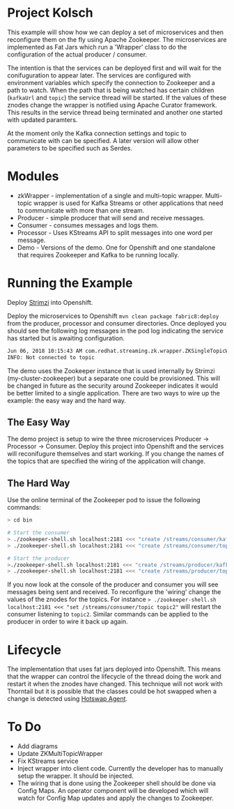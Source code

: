 # Project Kolsch

This example will show how we can deploy a set of microservices and then reconfigure them on the fly using Apache Zookeeper.
The microservices are implemented as Fat Jars which run a 'Wrapper' class to do the configuration of the actual producer / consumer.

The intention is that the services can be deployed first and will wait for the conifuguration to appear later.
The services are configured with environment variables which specify the connection to Zookeeper and a path to watch.
When the path that is being watched has certain children (`kafkaUrl` and `topic`) the service thread will be started.
If the values of these znodes change the wrapper is notified using Apache Curator framework. 
This results in the service thread being terminated and another one started with updated paramters.

At the moment only the Kafka connection settings and topic to communicate with can be specified. 
A later version will allow other parameters to be specified such as Serdes.

# Modules

* zkWrapper - implementation of a single and multi-topic wrapper. 
  Multi-topic wrapper is used for Kafka Streams or other applications that need to communicate with more than one stream.
* Producer - simple producer that will send and receive messages.
* Consumer - consumes messages and logs them.
* Processor - Uses KStreams API to split messages into one word per message. 
* Demo - Versions of the demo. One for Openshift and one standalone that requires Zookeeper and Kafka to be running locally.

# Running the Example

Deploy [Strimzi](http://strimzi.io/) into Openshift.

Deploy the microservices to Openshift `mvn clean package fabric8:deploy` from the producer, processor and consumer directories.
Once deployed you should see the following log messages in the pod log indicating the service has started but is awaiting configuration.

```bash
Jun 06, 2018 10:15:43 AM com.redhat.streaming.zk.wrapper.ZKSingleTopicWrapper run
INFO: Not connected to topic
```
The demo uses the Zookeeper instance that is used internally by Strimzi (my-cluster-zookeeper) but a separate one could be provisioned.
This will be changed in future as the security around Zookeeper indicates it would be better limited to a single application. 
There are two ways to wire up the example: the easy way and the hard way.

## The Easy Way

The demo project is setup to wire the three microservices Producer -> Processor -> Consumer. 
Deploy this project into Openshift and the services will reconifugure themselves and start working.
If you change the names of the topics that are specified the wiring of the application will change.


## The Hard Way
 
Use the online terminal of the Zookeeper pod to issue the following commands:

```bash
> cd bin

# Start the consumer
> ./zookeeper-shell.sh localhost:2181 <<< "create /streams/consumer/kafkaUrl my-cluster-kafka:9092"
> ./zookeeper-shell.sh localhost:2181 <<< "create /streams/consumer/topic topic1"

# Start the producer
>./zookeeper-shell.sh localhost:2181 <<< "create /streams/producer/kafkaUrl my-cluster-kafka:9092"
> ./zookeeper-shell.sh localhost:2181 <<< "create /streams/producer/topic topic1"

```
If you now look at the console of the producer and consumer you will see messages being sent and received. 
To reconfigure the 'wiring' change the values of the znodes for the topics. 
For instance `> ./zookeeper-shell.sh localhost:2181 <<< "set /streams/consumer/topic topic2"` will restart the consumer listening to `topic2`.
Similar commands can be applied to the producer in order to wire it back up again.

# Lifecycle

The implementation that uses fat jars deployed into Openshift. 
This means that the wrapper can control the lifecycle of the thread doing the work and restart it when the znodes have changed.
This technique will not work with Thorntail but it is possible that the classes could be hot swapped when a change is detected using [Hotswap Agent](http://hotswapagent.org/). 

# To Do

* Add diagrams
* Update ZKMultiTopicWrapper
* Fix KStreams service
* Inject wrapper into client code. Currently the developer has to manually setup the wrapper. It should be injected.
* The wiring that is done using the Zookeeper shell should be done via Config Maps. 
  An operator component will be developed which will watch for Config Map updates and apply the changes to Zookeeper. 


